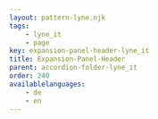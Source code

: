 ```yaml
---
layout: pattern-lyne.njk
tags: 
    - lyne_it
    - page
key: expansion-panel-header-lyne_it
title: Expansion-Panel-Header
parent: accordion-folder-lyne_it
order: 240
availablelanguages: 
    - de
    - en
---
```

